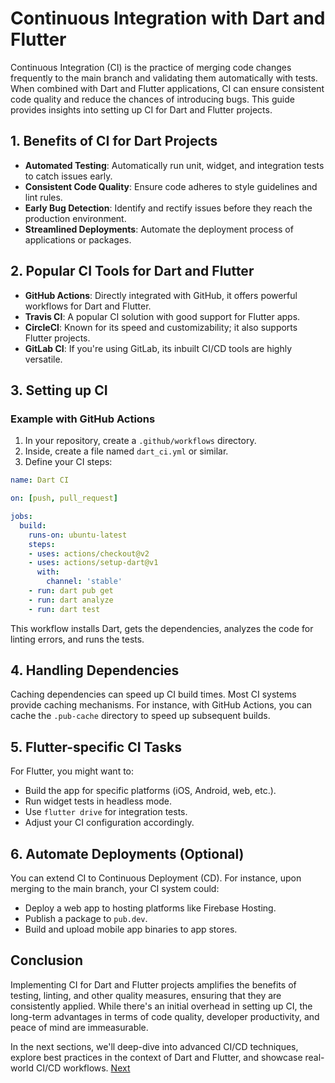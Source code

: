 # Continuous Integration with Dart and Flutter
Continuous Integration (CI) is the practice of merging code changes frequently to the main branch and validating them automatically with tests. When combined with Dart and Flutter applications, CI can ensure consistent code quality and reduce the chances of introducing bugs. This guide provides insights into setting up CI for Dart and Flutter projects.

## 1. Benefits of CI for Dart Projects
* **Automated Testing**: Automatically run unit, widget, and integration tests to catch issues early.
* **Consistent Code Quality**: Ensure code adheres to style guidelines and lint rules.
* **Early Bug Detection**: Identify and rectify issues before they reach the production environment.
* **Streamlined Deployments**: Automate the deployment process of applications or packages.
  
## 2. Popular CI Tools for Dart and Flutter
* **GitHub Actions**: Directly integrated with GitHub, it offers powerful workflows for Dart and Flutter.
* **Travis CI**: A popular CI solution with good support for Flutter apps.
* **CircleCI**: Known for its speed and customizability; it also supports Flutter projects.
* **GitLab CI**: If you're using GitLab, its inbuilt CI/CD tools are highly versatile.

## 3. Setting up CI
### Example with GitHub Actions
1. In your repository, create a `.github/workflows` directory.
2. Inside, create a file named `dart_ci.yml` or similar.
3. Define your CI steps:
```yaml
name: Dart CI

on: [push, pull_request]

jobs:
  build:
    runs-on: ubuntu-latest
    steps:
    - uses: actions/checkout@v2
    - uses: actions/setup-dart@v1
      with:
        channel: 'stable'
    - run: dart pub get
    - run: dart analyze
    - run: dart test
```
This workflow installs Dart, gets the dependencies, analyzes the code for linting errors, and runs the tests.

## 4. Handling Dependencies
Caching dependencies can speed up CI build times. Most CI systems provide caching mechanisms. For instance, with GitHub Actions, you can cache the `.pub-cache` directory to speed up subsequent builds.

## 5. Flutter-specific CI Tasks
For Flutter, you might want to:

* Build the app for specific platforms (iOS, Android, web, etc.).
* Run widget tests in headless mode.
* Use `flutter drive` for integration tests.
* Adjust your CI configuration accordingly.

## 6. Automate Deployments (Optional)
You can extend CI to Continuous Deployment (CD). For instance, upon merging to the main branch, your CI system could:

* Deploy a web app to hosting platforms like Firebase Hosting.
* Publish a package to `pub.dev`.
* Build and upload mobile app binaries to app stores.

## Conclusion
Implementing CI for Dart and Flutter projects amplifies the benefits of testing, linting, and other quality measures, ensuring that they are consistently applied. While there's an initial overhead in setting up CI, the long-term advantages in terms of code quality, developer productivity, and peace of mind are immeasurable.

In the next sections, we'll deep-dive into advanced CI/CD techniques, explore best practices in the context of Dart and Flutter, and showcase real-world CI/CD workflows. [Next](/5_Testing_Tips_and_Best_Practices/5.3_Common_Pitfalls_and_How_to_Avoid_Them.md)

